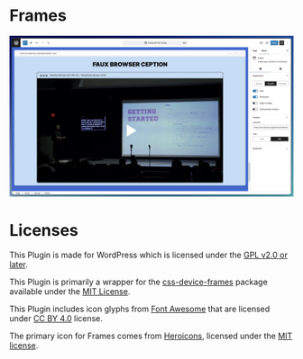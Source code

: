 # Frames

![Faux browser wrappers inside the WordPress Editor showing the functionality of this Custom Block](https://raw.githubusercontent.com/TransistorPress/frames/trunk/screenshot.webp)

# Licenses

This Plugin is made for WordPress which is licensed under the [GPL v2.0 or later](https://github.com/WordPress/gutenberg/blob/trunk/LICENSE.md).

This Plugin is primarily a wrapper for the [css-device-frames](https://github.com/jhildenbiddle/css-device-frames) package available under the [MIT License](https://opensource.org/license/mit).

This Plugin includes icon glyphs from [Font Awesome](https://fontawesome.com/license/free) that are licensed under [CC BY 4.0](https://creativecommons.org/licenses/by/4.0/) license.

The primary icon for Frames comes from [Heroicons](https://github.com/tailwindlabs/heroicons), licensed under the [MIT license](https://github.com/tailwindlabs/heroicons/blob/master/LICENSE).
